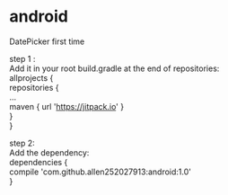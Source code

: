 # android
DatePicker first time  
  
step 1 :  
  Add it in your root build.gradle at the end of repositories:  
  allprojects {  
		repositories {  
			...  
			maven { url 'https://jitpack.io' }  
		}  
  }  
  
step 2:  
  Add the dependency:  
  dependencies {  
	        compile 'com.github.allen252027913:android:1.0'  
  }  
